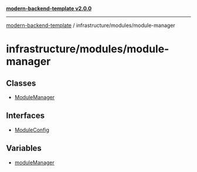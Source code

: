[**modern-backend-template v2.0.0**](../../../README.md)

***

[modern-backend-template](../../../modules.md) / infrastructure/modules/module-manager

# infrastructure/modules/module-manager

## Classes

- [ModuleManager](classes/ModuleManager.md)

## Interfaces

- [ModuleConfig](interfaces/ModuleConfig.md)

## Variables

- [moduleManager](variables/moduleManager.md)
